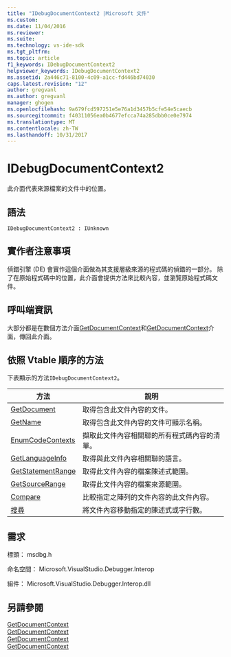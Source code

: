 ```yaml
---
title: "IDebugDocumentContext2 |Microsoft 文件"
ms.custom: 
ms.date: 11/04/2016
ms.reviewer: 
ms.suite: 
ms.technology: vs-ide-sdk
ms.tgt_pltfrm: 
ms.topic: article
f1_keywords: IDebugDocumentContext2
helpviewer_keywords: IDebugDocumentContext2
ms.assetid: 2a446c71-8100-4c09-a1cc-fd446bd74030
caps.latest.revision: "12"
author: gregvanl
ms.author: gregvanl
manager: ghogen
ms.openlocfilehash: 9a679fcd597251e5e76a1d3457b5cfe54e5caecb
ms.sourcegitcommit: f40311056ea0b4677efcca74a285dbb0ce0e7974
ms.translationtype: MT
ms.contentlocale: zh-TW
ms.lasthandoff: 10/31/2017
---
```

# <a name="idebugdocumentcontext2"></a>IDebugDocumentContext2
此介面代表來源檔案的文件中的位置。  
  
## <a name="syntax"></a>語法  
  
```  
IDebugDocumentContext2 : IUnknown  
```  
  
## <a name="notes-for-implementers"></a>實作者注意事項  
 偵錯引擎 (DE) 會實作這個介面做為其支援層級來源的程式碼的偵錯的一部分。 除了在原始程式碼中的位置，此介面會提供方法來比較內容，並瀏覽原始程式碼文件。  
  
## <a name="notes-for-callers"></a>呼叫端資訊  
 大部分都是在數個方法介面[GetDocumentContext](../../../extensibility/debugger/reference/idebugstackframe2-getdocumentcontext.md)和[GetDocumentContext](../../../extensibility/debugger/reference/idebugcodecontext2-getdocumentcontext.md)介面，傳回此介面。  
  
## <a name="methods-in-vtable-order"></a>依照 Vtable 順序的方法  
 下表顯示的方法`IDebugDocumentContext2`。  
  
|方法|說明|  
|------------|-----------------|  
|[GetDocument](../../../extensibility/debugger/reference/idebugdocumentcontext2-getdocument.md)|取得包含此文件內容的文件。|  
|[GetName](../../../extensibility/debugger/reference/idebugdocumentcontext2-getname.md)|取得包含此文件內容的文件可顯示名稱。|  
|[EnumCodeContexts](../../../extensibility/debugger/reference/idebugdocumentcontext2-enumcodecontexts.md)|擷取此文件內容相關聯的所有程式碼內容的清單。|  
|[GetLanguageInfo](../../../extensibility/debugger/reference/idebugdocumentcontext2-getlanguageinfo.md)|取得與此文件內容相關聯的語言。|  
|[GetStatementRange](../../../extensibility/debugger/reference/idebugdocumentcontext2-getstatementrange.md)|取得此文件內容的檔案陳述式範圍。|  
|[GetSourceRange](../../../extensibility/debugger/reference/idebugdocumentcontext2-getsourcerange.md)|取得此文件內容的檔案來源範圍。|  
|[Compare](../../../extensibility/debugger/reference/idebugdocumentcontext2-compare.md)|比較指定之陣列的文件內容的此文件內容。|  
|[搜尋](../../../extensibility/debugger/reference/idebugdocumentcontext2-seek.md)|將文件內容移動指定的陳述式或字行數。|  
  
## <a name="requirements"></a>需求  
 標頭： msdbg.h  
  
 命名空間： Microsoft.VisualStudio.Debugger.Interop  
  
 組件： Microsoft.VisualStudio.Debugger.Interop.dll  
  
## <a name="see-also"></a>另請參閱  
 [GetDocumentContext](../../../extensibility/debugger/reference/idebugcanstopevent2-getdocumentcontext.md)   
 [GetDocumentContext](../../../extensibility/debugger/reference/idebugactivatedocumentevent2-getdocumentcontext.md)   
 [GetDocumentContext](../../../extensibility/debugger/reference/idebugstackframe2-getdocumentcontext.md)   
 [GetDocumentContext](../../../extensibility/debugger/reference/idebugcodecontext2-getdocumentcontext.md)